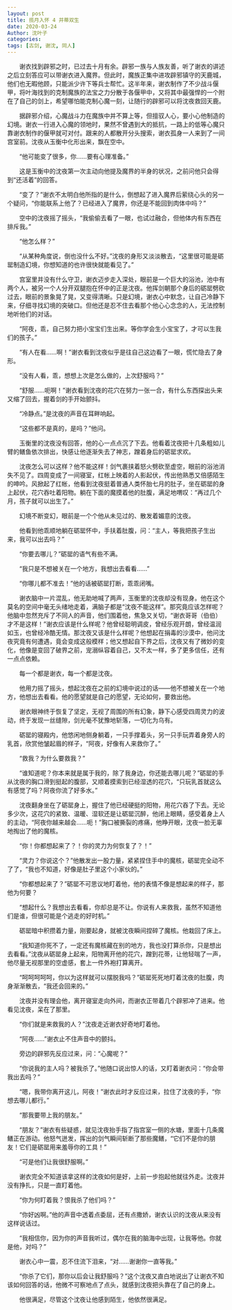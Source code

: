 ```yaml
---
layout: post
title: 揽月入怀 4 并蒂双生
date: 2020-03-24
Author: 沈叶子
categories: 
tags: [古剑, 谢沈, 同人]
--- 
```


　　谢衣找到辟邪之时，已过去十月有余。辟邪一族与人族友善，听了谢衣的讲述之后立刻答应可以带谢衣进入魔界。但此时，魔族正集中进攻辟邪镇守的天鹿城，他们也无暇他顾，只能派少许下等兵士帮忙。这半年来，谢衣制作了不少战斗偃甲，将叶海找到的克制魔族的法宝之力分散于各偃甲中，又将其中最强悍的一个附在了自己的剑上，希望哪怕能克制心魔一刻，让随行的辟邪可以将沈夜救回天鹿。

　　据辟邪介绍，心魔战斗力在魔族中并不算上等，但擅驭人心，要小心他制造的幻境。谢衣一行进入心魔的领地时，果然不曾遇到大的抵抗，一路上的低等心魔只靠谢衣制作的偃甲就可对付。跟来的人都散开分头搜索，谢衣孤身一人来到了一间宫室前。沈夜从玉衡中化形出来，飘在空中。

　　“他可能变了很多，你……要有心理准备。”

　　这是玉衡中的沈夜第一次主动向他提及魔界的半身的状况，之前问他只会得到“还活着”的回答。

　　“变了？”谢衣不太明白他所指的是什么，倒想起了进入魔界后萦绕心头的另一个疑问，“你能联系上他了？已经进入了魔界，你还是不能回到肉体中吗？”

　　空中的沈夜摇了摇头，“我偷偷去看了一眼，也试过融合，但他体内有东西在排斥我。”

　　“他怎么样？”

　　“从某种角度说，倒也没什么不好。”沈夜的身形又淡淡散去，“这里很可能是砺罂制造幻境，你想知道的也许很快就能看见了。”

　　宫室里并没有什么守卫，谢衣迈步走入深处，眼前是一个巨大的浴池，池中有两个人，被另一个人分开双腿抱在怀中的正是沈夜。他挥剑朝那个身后的砺罂劈砍过去，眼前的景象晃了晃，又变得清晰。只是幻境，谢衣心中默念，让自己冷静下来，仔细寻找幻境的突破口。但他还是忍不住去看那个他心心念念的人，无法控制地听他们的对话。

　　“阿夜，乖，自己努力把小宝宝们生出来。等你学会生小宝宝了，才可以生我们的孩子。”

　　“有人在看……啊！”谢衣看到沈夜似乎是往自己这边看了一眼，慌忙隐去了身形。

　　“没有人看，乖，想想上次是怎么做的，上次舒服吗？”

　　“舒服……呃啊！”谢衣看到沈夜的花穴在努力一张一合，有什么东西探出头来又缩了回去，握着剑的手开始颤抖。

　　“冷静点。”是沈夜的声音在耳畔响起。

　　“这些都不是真的，是吗？”他问。

　　玉衡里的沈夜没有回答，他的心一点点沉了下去。他看着沈夜把十几条粗如儿臂的鳝鱼依次排出，快感让他逐渐失去了神志，蹭着身后的砺罂求欢。

　　沈夜怎么可以这样？他不能这样！剑气裹挟着怒火劈砍至虚空，眼前的浴池消失不见了。四周变成了一间寝室，红帐上映着的人影起伏，传出他熟悉又倍感陌生的呻吟。风掀起了红帐，他看到沈夜挺着普通人类怀胎七月的肚子，坐在砺罂的身上起伏，花穴吞吐着阳物。躺在下面的魔摸着他的肚腹，满足地喟叹：“再过几个月，孩子就可以出生了。”

　　幻境不断变幻，眼前是一个个他从未见过的、散发着媚意的沈夜。

　　他看到他乖顺地躺在砺罂怀中，手扶着肚腹，问：“主人，等我把孩子生出来，我可以出去吗？”

　　“你要去哪儿？”砺罂的语气有些不满。

　　“我只是不想被关在一个地方，我想出去看看……”

　　“你哪儿都不准去！”他的话被砺罂打断，乖乖闭嘴。

　　谢衣脑中一片混乱，他无助地喊了两声，玉衡里的沈夜却没有现身。他在这个莫名的空间中毫无头绪地走着，满脑子都是“沈夜不能这样”。那究竟应该怎样呢？他脑中忽然充斥了不同人的声音，他们围着他，焦急又关切，“谢衣哥哥（伯伯）才不是这样！”谢衣应该是什么样呢？他曾经聪明调皮，曾经乐观开朗，曾经温润如玉，也曾经冷酷无情。那沈夜又该是什么样呢？他想起在捐毒的沙漠中，他问沈夜究竟有何遭遇，竟会变成这般模样；他又想起自下界之后，沈夜又有了微妙的变化，他像是变回了破界之前，宠溺纵容着自己，又不太一样，多了更多信任，还有一点点依赖。

　　每一个都是谢衣，每一个都是沈夜。

　　他用力摇了摇头，想起沈夜在之前的幻境中说过的话——他不想被关在一个地方，他想出去看看。他的愿望就是自己的愿望，无论如何，要救出他。

　　谢衣眼神终于恢复了坚定，无视了周围的所有幻象，静下心感受四周灵力的波动，终于发现一丝缝隙，剑光毫不犹豫地斩落，一切化为乌有。

　　砺罂的寝殿内，他悠闲地侧身躺着，一只手撑着头，另一只手玩弄着身旁人的乳首，欣赏他皱起眉的样子，“阿夜，好像有人来救你了。”

　　“救我？为什么要救我？”

　　“谁知道呢？你本来就是属于我的，除了我身边，你还能去哪儿呢？”砺罂的手从沈夜的胸口滑到挺起的腹部，又顺着摸索到已经湿透的花穴，“只玩乳首就这么有感觉了吗？阿夜你流了好多水。”

　　沈夜翻身坐在了砺罂身上，握住了他已经硬挺的阳物，用花穴吞了下去。无论多少次，这花穴的紧致、温暖、湿软还是让砺罂沉醉，他闭上眼睛，感受着身上人的主动，“阿夜你越来越会……呃！”胸口被撕裂的疼痛，他睁开眼，沈夜一脸无辜地掏出了他的魔核。

　　“你！你都想起来了？！你的灵力为何恢复了？！”

　　“灵力？你说这个？”他散发出一股力量，紧紧捏住手中的魔核，砺罂完全动不了了，“我也不知道，好像是肚子里这个小家伙的。”

　　“你都想起来了？”砺罂不可思议地盯着他，他的表情不像是想起来的样子，那他为何要？

　　“想起什么？我想出去看看，你却总是不让。你说有人来救我，虽然不知道他们是谁，但很可能是个逃走的好时机。”

　　砺罂暗中积攒着力量，刚要起身，就被沈夜瞬间捏碎了魔核。他栽回了床上。

　　“我知道你死不了，一定还有魔核藏在别的地方，我也没打算杀你，只是想出去看看。”沈夜从砺罂身上起来，阳物离开他的花穴，蹭到花蒂，让他轻喘了一声，他尽量无视那里的空虚感，套上一件外袍打算离开。

　　“呵呵呵呵呵，你以为这样就可以摆脱我吗？”砺罂死死地盯着沈夜的肚腹，肉身渐渐散去，“我还会回来的。”

　　沈夜并没有理会他，离开寝室走向外间，而谢衣正带着几个辟邪冲了进来。他看见沈夜，呆在了那里。

　　“你们就是来救我的人？”沈夜走近谢衣好奇地盯着他。

　　“阿夜……”谢衣止不住声音中的颤抖。

　　旁边的辟邪先反应过来，问：“心魔呢？”

　　“你说我的主人吗？被我杀了。”他随口说出惊人的话，又盯着谢衣问：“你会带我出去吗？”

　　“嗯，我带你离开这儿，阿夜！”谢衣此时才反应过来，拉住了沈夜的手，“你想去哪儿都行。”

　　“那我要带上我的朋友。”

　　“朋友？”谢衣有些疑惑，就见沈夜抬手指了指宫室一侧的水塘，里面十几条魔鳝正在游动。他怒气迸发，挥出的剑气瞬间斩断了那些魔鳝，“它们不是你的朋友！它们是砺罂用来羞辱你的工具！”

　　“可是他们让我很舒服啊。”

　　谢衣完全不知道该拿这样的沈夜如何是好，上前一步抱起他就往外走。沈夜并没有挣扎，只是一直盯着他。

　　“你为何盯着我？恨我杀了他们吗？”

　　“你好凶啊。”他的声音中透着点委屈，还有点撒娇，谢衣认识的沈夜从来没有这样说话过。

　　“我相信你，因为你的声音我听过，偶尔在我的脑海中出现，让我等他。你就是他，对吗？”

　　谢衣心中一震，忍不住流下泪来，“对……谢谢你一直等我。”

　　“你杀了它们，那你以后会让我舒服吗？”这个沈夜又直白地说出了让谢衣不知该如何回答的话，他微不可察地点了点头，就感到沈夜把头靠在了自己的身上。

　　他很满足，尽管这个沈夜让他感到陌生，他依然很满足。
　　